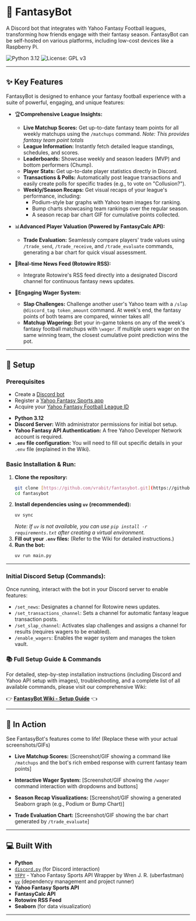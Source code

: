 # 🏈 FantasyBot
A Discord bot that integrates with Yahoo Fantasy Football leagues, transforming how friends engage with their fantasy season.
FantasyBot can be self-hosted on various platforms, including low-cost devices like a Raspberry Pi.

![Python 3.12](https://img.shields.io/badge/python-3.12-blue)
![License: GPL v3](https://img.shields.io/badge/License-GPLv3-blue.svg)

---

## ✨ Key Features

FantasyBot is designed to enhance your fantasy football experience with a suite of powerful, engaging, and unique features:

* 🏆**Comprehensive League Insights:**
    * **Live Matchup Scores:** Get up-to-date fantasy team points for all weekly matchups using the `/matchups` command. *Note: This provides fantasy team point totals*
    * **League Information:** Instantly fetch detailed league standings, schedules, and scores.
    * **Leaderboards:** Showcase weekly and season leaders (MVP) and bottom performers (Chump). 
    * **Player Stats:** Get up-to-date player statistics directly in Discord.
    * **Transactions & Polls:** Automatically post league transactions and easily create polls for specific trades (e.g., to vote on "Collusion?").
    * **Weekly/Season Recaps:** Get visual recaps of your league's performance, including:
        * Podium-style bar graphs with Yahoo team images for ranking.
        * Bump charts showcasing team rankings over the regular season.
        * A season recap bar chart GIF for cumulative points collected.

* 📊**Advanced Player Valuation (Powered by FantasyCalc API):**
    * **Trade Evaluation:** Seamlessly compare players' trade values using `/trade_send`, `/trade_receive`, and `/trade_evaluate` commands, generating a bar chart for quick visual assessment.

* 📢**Real-time News Feed (Rotowire RSS):**
    * Integrate Rotowire's RSS feed directly into a designated Discord channel for continuous fantasy news updates.

* 🎲**Engaging Wager System:**
    * **Slap Challenges:** Challenge another user's Yahoo team with a `/slap @discord_tag token_amount` command. At week's end, the fantasy points of both teams are compared, winner takes all!
    * **Matchup Wagering:** Bet your in-game tokens on any of the week's fantasy football matchups with `\wager`. If multiple users wager on the same winning team, the closest cumulative point prediction wins the pot.

---

## 🚀 Setup

### Prerequisites
   - Create a [Discord bot](https://discord.com/developers/applications)
   - Register a [Yahoo Fantasy Sports app](https://developer.yahoo.com/apps/)
   - Acquire your [Yahoo Fantasy Football League ID](https://football.fantasysports.yahoo.com/)

* **Python 3.12**
* **Discord Server:** With administrator permissions for initial bot setup.
* **Yahoo Fantasy API Authentication:** A free Yahoo Developer Network account is required.
* **`.env` file configuration:** You will need to fill out specific details in your `.env` file (explained in the Wiki).

### Basic Installation & Run:

1.  **Clone the repository:**
    ```bash
    git clone [https://github.com/vrabit/fantasybot.git](https://github.com/vrabit/fantasybot.git)
    cd fantasybot
    ```
2.  **Install dependencies using `uv` (recommended):**
    ```bash
    uv sync
    ```
    *Note: If `uv` is not available, you can use `pip install -r requirements.txt` after creating a virtual environment.*
3.  **Fill out your `.env` files:** (Refer to the Wiki for detailed instructions.)
4.  **Run the bot:**
    ```bash
    uv run main.py
    ```

---

### Initial Discord Setup (Commands):

Once running, interact with the bot in your Discord server to enable features:

* `/set_news`: Designates a channel for Rotowire news updates.
* `/set_transactions_channel`: Sets a channel for automatic fantasy league transaction posts.
* `/set_slap_channel`: Activates slap challenges and assigns a channel for results (requires wagers to be enabled).
* `/enable_wagers`: Enables the wager system and manages the token vault.

### 📚 Full Setup Guide & Commands

For detailed, step-by-step installation instructions (including Discord and Yahoo API setup with images), troubleshooting, and a complete list of all available commands, please visit our comprehensive Wiki:

👉 [**FantasyBot Wiki - Setup Guide**](https://github.com/vrabit/fantasybot/wiki) 👈

---
## 📸 In Action

See FantasyBot's features come to life! (Replace these with your actual screenshots/GIFs)

* **Live Matchup Scores:**
    [Screenshot/GIF showing a command like `/matchups` and the bot's rich embed response with current fantasy team points]

* **Interactive Wager System:**
    [Screenshot/GIF showing the `/wager` command interaction with dropdowns and buttons]

* **Season Recap Visualizations:**
    [Screenshot/GIF showing a generated Seaborn graph (e.g., Podium or Bump Chart)]

* **Trade Evaluation Chart:**
    [Screenshot/GIF showing the bar chart generated by `/trade_evaluate`]

---

## 💻 Built With

* **Python**
* [`discord.py`](https://github.com/Rapptz/discord.py) (for Discord interaction)
* [`YFPY`](https://github.com/uberfastman/yfpy) - Yahoo Fantasy Sports API Wrapper by Wren J. R. (uberfastman)
* [`uv`](https://github.com/astral-sh/uv) (dependency management and project runner)
* **Yahoo Fantasy Sports API**
* **FantasyCalc API**
* **Rotowire RSS Feed**
* **Seaborn** (for data visualization)

---

   ```

